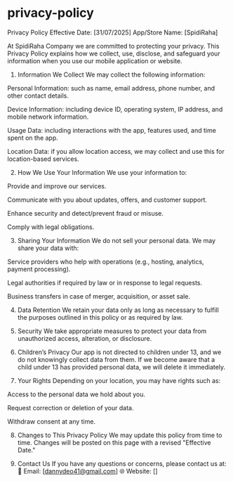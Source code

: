 # privacy-policy
Privacy Policy
Effective Date: [31/07/2025]
App/Store Name: [SpidiRaha]

At SpidiRaha Company we are committed to protecting your privacy. This Privacy Policy explains how we collect, use, disclose, and safeguard your information when you use our mobile application or website.

1. Information We Collect
We may collect the following information:

Personal Information: such as name, email address, phone number, and other contact details.

Device Information: including device ID, operating system, IP address, and mobile network information.

Usage Data: including interactions with the app, features used, and time spent on the app.

Location Data: if you allow location access, we may collect and use this for location-based services.

2. How We Use Your Information
We use your information to:

Provide and improve our services.

Communicate with you about updates, offers, and customer support.

Enhance security and detect/prevent fraud or misuse.

Comply with legal obligations.

3. Sharing Your Information
We do not sell your personal data. We may share your data with:

Service providers who help with operations (e.g., hosting, analytics, payment processing).

Legal authorities if required by law or in response to legal requests.

Business transfers in case of merger, acquisition, or asset sale.

4. Data Retention
We retain your data only as long as necessary to fulfill the purposes outlined in this policy or as required by law.

5. Security
We take appropriate measures to protect your data from unauthorized access, alteration, or disclosure.

6. Children’s Privacy
Our app is not directed to children under 13, and we do not knowingly collect data from them. If we become aware that a child under 13 has provided personal data, we will delete it immediately.

7. Your Rights
Depending on your location, you may have rights such as:

Access to the personal data we hold about you.

Request correction or deletion of your data.

Withdraw consent at any time.

8. Changes to This Privacy Policy
We may update this policy from time to time. Changes will be posted on this page with a revised "Effective Date."

9. Contact Us
If you have any questions or concerns, please contact us at:
📧 Email: [dannydeo41@gmail.com]
🌐 Website: []
